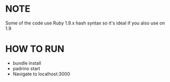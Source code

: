 NOTE
==========

Some of the code use Ruby 1.9.x hash syntax so it's ideal if you also use on 1.9

HOW TO RUN
==========

- bundle install
- padrino start
- Navigate to localhost:3000